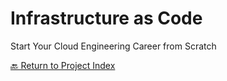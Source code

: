 # Infrastructure as Code
Start Your Cloud Engineering Career from Scratch

[🔙 Return to Project Index](https://github.com/mikepfeiffer/cloud-career-playbook)